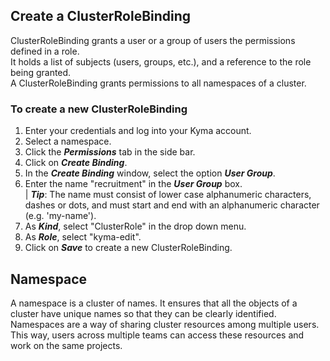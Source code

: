 ## Create a ClusterRoleBinding
ClusterRoleBinding grants a user or a group of users the permissions defined in a role.  
It holds a list of subjects (users, groups, etc.), and a reference to the role being granted.  
A ClusterRoleBinding grants permissions to all namespaces of a cluster.  

### To create a new ClusterRoleBinding  

1. Enter your credentials and log into your Kyma account.  
2. Select a namespace.
3. Click the _**Permissions**_ tab in the side bar.
4. Click on _**Create Binding**_.
5. In the _**Create Binding**_ window, select the option _**User Group**_.
6. Enter the name "recruitment" in the _**User Group**_ box.  
 | _**Tip**_: The name must consist of lower case alphanumeric characters, dashes or dots, and must start and end with an alphanumeric character (e.g. 'my-name').
7. As _**Kind**_, select "ClusterRole" in the drop down menu.
8. As _**Role**_, select "kyma-edit".
9. Click on _**Save**_ to create a new ClusterRoleBinding.  
  
    
    
## Namespace

A namespace is a cluster of names. It ensures that all the objects of a cluster have unique names so that they can be clearly identified. 
Namespaces are a way of sharing cluster resources among multiple users. This way, users across multiple teams can access these resources and work on the same projects.

